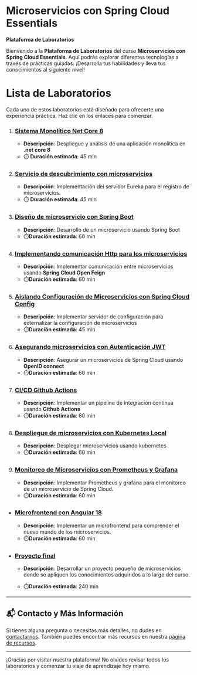 # Microservicios con Spring Cloud Essentials

**Plataforma de Laboratorios**

Bienvenido a la **Plataforma de Laboratorios** del curso **Microservicios con Spring Cloud Essentials**. Aquí podrás explorar diferentes tecnologías a través de prácticas guiadas. ¡Desarrolla tus habilidades y lleva tus conocimientos al siguiente nivel!

# Lista de Laboratorios

Cada uno de estos laboratorios está diseñado para ofrecerte una experiencia práctica. Haz clic en los enlaces para comenzar.

01. ### [Sistema Monolítico Net Core 8](./Capitulo1/README.md) <br>
    - **Descripción**: Despliegue y análisis de una aplicación monolítica en **.net core 8**<br>
    - ⏱️ **Duración estimada**: 45 min <br>


02. ### [Servicio de descubrimiento con microservicios](./Capitulo2/README.md)<br>
    - **Descripción**: Implementación del servidor Eureka para el registro de microservicios.<br>
    - ⏱️ **Duración estimada**: 45 min<br>


03. ### [Diseño de microservicio con Spring Boot](./Capitulo3/README.md)<br>
    - **Descripción**: Desarrollo de un microservicio usando Spring Boot <br>
    - ⏱️**Duración estimada**: 60 min

04. ### [Implementando comunicación Http para los microservicios](./Capitulo4/README.md)<br>
    - **Descripción**: Implementar comunicación entre microservicios usando **Spring Cloud Open Feign**<br>
    - ⏱️**Duración estimada**: 60 min
   
05. ### [Aislando Configuración de Microservicios con Spring Cloud Config](./Capitulo5/README.md)<br>
    - **Descripción**: Implementar servidor de configuración para externalizar la configuración de microservicios<br>
    - ⏱️**Duración estimada**: 45 min


06. ### [Asegurando microservicios con Autenticación JWT](./Capitulo6/README.md)<br>
    - **Descripción**: Asegurar un microservicios de Spring Cloud usando **OpenID connect**<br>
    - ⏱️**Duración estimada**: 60 min

07. ### [CI/CD Github Actions](./Capitulo7/README.md)<br>
    - **Descripción**: Implementar un pipeline de integración continua usando **Github Actions**<br>
    - ⏱️**Duración estimada**: 60 min

08. ### [Despliegue de microservicios con Kubernetes Local](./Capitulo8/README.md)<br>
    - **Descripción**: Desplegar microservicios usando kubernetes<br>
    - ⏱️**Duración estimada**: 60 min


09. ### [Monitoreo de Microservicios con Prometheus y Grafana](./Capitulo9/README.md)<br>
    - **Descripción**: Implementar Prometheus y grafana para el monitoreo de un microservicio de Spring Cloud.<br>
    - ⏱️**Duración estimada**: 60 min

- ### [Microfrontend con Angular 18](./Capitulo10/README.md)<br>
    - **Descripción**: Implementar un microfrontend para comprender el nuevo mundo de los microservicios.<br>
    - ⏱️**Duración estimada**: 60 min

- ### [Proyecto final](./Capitulo11/README.md)<br>
    - **Descripción**: Desarrollar un proyecto pequeño de microservicios donde se apliquen los conocimientos adquiridos a lo largo del curso. <br>

    - ⏱️**Duración estimada**: 240 min

---

## 📬 **Contacto y Más Información**

Si tienes alguna pregunta o necesitas más detalles, no dudes en [contactarnos](mailto:soporte@netec.com). También puedes encontrar más recursos en nuestra [página de recursos](https://netec.com).

---

¡Gracias por visitar nuestra plataforma! No olvides revisar todos los laboratorios y comenzar tu viaje de aprendizaje hoy mismo.
